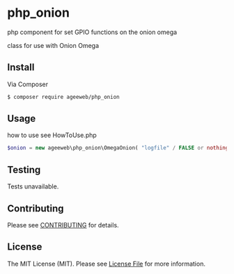 # php_onion
php component for set GPIO functions on the onion omega

class for use with Onion Omega 

## Install

Via Composer

``` bash
$ composer require ageeweb/php_onion
```

## Usage
 
how to use see HowToUse.php

``` php
$onion = new ageeweb\php_onion\OmegaOnion( "logfile" / FALSE or nothing )
```

## Testing

Tests unavailable.

## Contributing

Please see [CONTRIBUTING](CONTRIBUTING.md) for details.

## License

The MIT License (MIT). Please see [License File](LICENSE) for more information.
